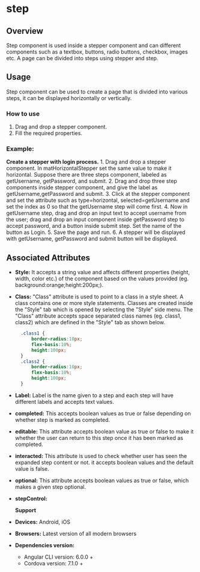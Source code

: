 # step

## Overview

Step component is used inside a stepper component and can different components such as a textbox, buttons, radio buttons, checkbox, images etc. A page can be divided into steps using stepper and step.

## Usage

Step component can be used to create a page that is divided into various steps, it can be displayed horizontally or vertically.

### How to use

1. Drag and drop a stepper component.
2. Fill the required properties.

### Example:

**Create a stepper with login process.** 1. Drag and drop a stepper component. In matHorizontalStepper set the same value to make it horizontal. Suppose there are three steps component, labeled as getUsername, getPassword, and submit. 2. Drag and drop three step components inside stepper component, and give the label as getUsername,getPassword and submit. 3. Click at the stepper component and set the attribute such as type=horizontal, selected=getUsername and set the index as 0 so that the getUsername step will come first. 4. Now in getUsername step, drag and drop an input text to accept username from the user; drag and drop an input component inside getPassword step to accept password, and a button inside submit step. Set the name of the button as Login. 5. Save the page and run. 6. A stepper will be displayed with getUsername, getPassword and submit button will be displayed.

## Associated Attributes

* **Style:** It accepts a string value and affects different properties \(height, width, color etc.\) of the component based on the values provided \(eg. background:orange;height:200px;\).
* **Class:** "Class" attribute is used to point to a class in a style sheet. A class contains one or more style statements. Classes are created inside the "Style" tab which is opened by selecting the "Style" side menu. The "Class" attribute accepts space separated class names \(eg. class1, class2\) which are defined in the "Style" tab as shown below.

  ```css
    .class1 {
        border-radius:10px;
        flex-basis:10%;
        height:100px;
    }
    .class2 {
        border-radius:10px;
        flex-basis:10%;
        height:100px;
    }
  ```

* **Label:** Label is the name given to a step and each step will have different labels and accepts text values.
* **completed:** This accepts boolean values as true or false depending on whether step is marked as completed.
* **editable:** This attribute accepts boolean value as true or false to make it whether the user can return to this step once it has been marked as completed.
* **interacted:** This attribute is used to check whether user has seen the expanded step content or not. it accepts boolean values and the default value is false.
* **optional:** This attribute accepts boolean values as true or false, which makes a given step optional.
* **stepControl:**

  **Support**

* **Devices:** Android, iOS
* **Browsers:**  Latest version of all modern browsers
* **Dependencies version:** 
  * Angular CLI version: 6.0.0 + 
  * Cordova version: 7.1.0 + 


